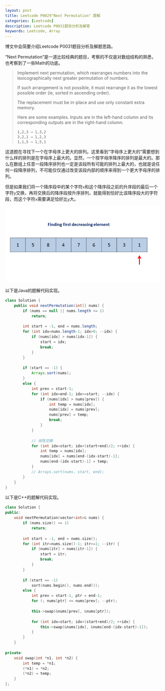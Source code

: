 ```yaml
---
layout: post
title: Leetcode P0029"Next Permutation" 题解
categories: [Leetcode]
description: Leetcode P0031题目分析及解答
keywords: Leetcode, Array
---
```


博文中会简要介绍Leetcode P0031题目分析及解题思路。

“Next Permutation”是一道比较经典的题目，考察的不仅是对数组结构的熟悉，也考察到了一些Math的功底。

> Implement next permutation, which rearranges numbers into the lexicographically next greater permutation of numbers.
> 
> If such arrangement is not possible, it must rearrange it as the lowest possible order (ie, sorted in ascending order).
> 
> The replacement must be in-place and use only constant extra memory.
> 
> Here are some examples. Inputs are in the left-hand column and its corresponding outputs are in the right-hand column.
> 
> ```
> 1,2,3 → 1,3,2
> 3,2,1 → 1,2,3
> 1,1,5 → 1,5,1
> ```

这道题在寻找下一个在字母序上更大的排列。这里看到“字母序上更大的”需要想到什么样的排列是在字母序上最大的。显然，一个按字母序降序的排列是最大的。那么在数组上任意一段降序排列也一定是该段所有可能的排列上最大的，也就是说任何一段降序排列，不可能仅仅通过改变该段内部的顺序来得到一个更大字母序的排列。

但是如果我们将一个降序段中的某个字符`x`和这个降序段之前的升序段的最后一个字符`y`交换，再将交换后的降序段按升序排列，就能得到恰好比该降序段大的字符段，而这个字符`x`需要满足恰好比`y`大。

<div style="text-align: center;">
    <img src="https://github.com/SinestroEdmonce/SinestroEdmonce.github.io/raw/master/images/posts/next_permutation.gif">
</div>

以下是Java的题解代码实现。
```java
class Solution {
    public void nextPermutation(int[] nums) {
        if (nums == null || nums.length <= 1)
            return;
        
        int start = -1, end = nums.length;
        for (int idx=nums.length-1; idx>0; --idx) {
            if (nums[idx] > nums[idx-1]) {
                start = idx;
                break;
            }
        }
        
        if (start == -1) {
            Arrays.sort(nums);
        }
        else {
            int prev = start-1;
            for (int idx=end-1; idx>=start; --idx) {
                if (nums[idx] > nums[prev]) {
                    int temp = nums[idx];
                    nums[idx] = nums[prev];
                    nums[prev] = temp;
                    break;
                }
            }
            
            // 线性交换
            for (int idx=start; idx<(start+end)/2; ++idx) {
                int temp = nums[idx];
                nums[idx] = nums[end-(idx-start)-1];
                nums[end-(idx-start)-1] = temp;
            }
            // Arrays.sort(nums, start, end);
        }
    }
}
```

以下是C++的题解代码实现。
```cpp
class Solution {
public:
    void nextPermutation(vector<int>& nums) {
        if (nums.size() <= 1)
            return;
        
        int start = -1, end = nums.size();
        for (int itr=nums.size()-1; itr>=1; --itr) {
            if (nums[itr] > nums[itr-1]) {
                start = itr;
                break;
            }
        }
        
        if (start == -1)
            sort(nums.begin(), nums.end());
        else {
            int prev = start-1, ptr = end-1;
            for (; nums[ptr] <= nums[prev]; --ptr);
            
            this->swap(&nums[prev], &nums[ptr]);
                       
            for (int idx=start; idx<(start+end)/2; ++idx) {
                this->swap(&nums[idx], &nums[end-(idx-start)-1]);
            }
        }
    }
    
private:
    void swap(int *n1, int *n2) {
        int temp = *n1;
        (*n1) = *n2;
        (*n2) = temp;
    }
};
```